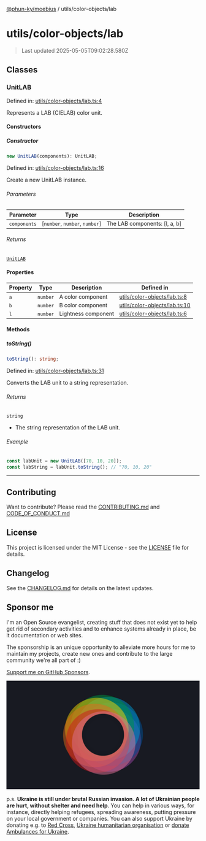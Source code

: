 [@phun-ky/moebius](../../README.md) / utils/color-objects/lab

# utils/color-objects/lab

> Last updated 2025-05-05T09:02:28.580Z

##

## Classes

### UnitLAB

Defined in: [utils/color-objects/lab.ts:4](https://github.com/phun-ky/moebius/blob/main/src/utils/color-objects/lab.ts#L4)

Represents a LAB (CIELAB) color unit.

#### Constructors

##### Constructor

```ts
new UnitLAB(components): UnitLAB;
```

Defined in: [utils/color-objects/lab.ts:16](https://github.com/phun-ky/moebius/blob/main/src/utils/color-objects/lab.ts#L16)

Create a new UnitLAB instance.

###### Parameters

| Parameter    | Type                            | Description                    |
| ------------ | ------------------------------- | ------------------------------ |
| `components` | \[`number`, `number`, `number`] | The LAB components: \[l, a, b] |

###### Returns

[`UnitLAB`](#unitlab)

#### Properties

| Property           | Type     | Description         | Defined in                                                                                                       |
| ------------------ | -------- | ------------------- | ---------------------------------------------------------------------------------------------------------------- |
| <a id="a"></a> `a` | `number` | A color component   | [utils/color-objects/lab.ts:8](https://github.com/phun-ky/moebius/blob/main/src/utils/color-objects/lab.ts#L8)   |
| <a id="b"></a> `b` | `number` | B color component   | [utils/color-objects/lab.ts:10](https://github.com/phun-ky/moebius/blob/main/src/utils/color-objects/lab.ts#L10) |
| <a id="l"></a> `l` | `number` | Lightness component | [utils/color-objects/lab.ts:6](https://github.com/phun-ky/moebius/blob/main/src/utils/color-objects/lab.ts#L6)   |

#### Methods

##### toString()

```ts
toString(): string;
```

Defined in: [utils/color-objects/lab.ts:31](https://github.com/phun-ky/moebius/blob/main/src/utils/color-objects/lab.ts#L31)

Converts the LAB unit to a string representation.

###### Returns

`string`

- The string representation of the LAB unit.

###### Example

```ts
const labUnit = new UnitLAB([70, 10, 20]);
const labString = labUnit.toString(); // "70, 10, 20"
```

---

## Contributing

Want to contribute? Please read the [CONTRIBUTING.md](https://github.com/phun-ky/moebius/blob/main/CONTRIBUTING.md) and [CODE_OF_CONDUCT.md](https://github.com/phun-ky/moebius/blob/main/CODE_OF_CONDUCT.md)

## License

This project is licensed under the MIT License - see the [LICENSE](https://github.com/phun-ky/moebius/blob/main/LICENSE) file for details.

## Changelog

See the [CHANGELOG.md](https://github.com/phun-ky/moebius/blob/main/CHANGELOG.md) for details on the latest updates.

## Sponsor me

I'm an Open Source evangelist, creating stuff that does not exist yet to help get rid of secondary activities and to enhance systems already in place, be it documentation or web sites.

The sponsorship is an unique opportunity to alleviate more hours for me to maintain my projects, create new ones and contribute to the large community we're all part of :)

[Support me on GitHub Sponsors](https://github.com/sponsors/phun-ky).

![logo](https://github.com/phun-ky/moebius/blob/main/public/images/logo/logo-ring.png?raw=true)

p.s. **Ukraine is still under brutal Russian invasion. A lot of Ukrainian people are hurt, without shelter and need help**. You can help in various ways, for instance, directly helping refugees, spreading awareness, putting pressure on your local government or companies. You can also support Ukraine by donating e.g. to [Red Cross](https://www.icrc.org/en/donate/ukraine), [Ukraine humanitarian organisation](https://savelife.in.ua/en/donate-en/#donate-army-card-weekly) or [donate Ambulances for Ukraine](https://www.gofundme.com/f/help-to-save-the-lives-of-civilians-in-a-war-zone).
